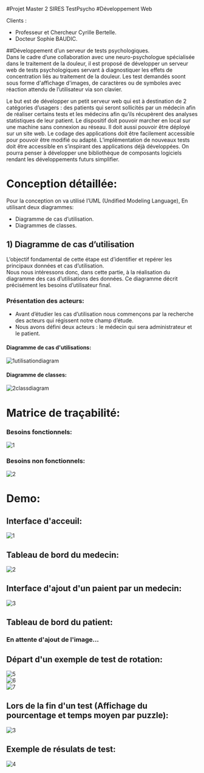 #Projet Master 2 SIRES TestPsycho
#Développement Web

Clients : <br>
- Professeur et Chercheur Cyrille Bertelle. <br>
- Docteur Sophie BAUDIC. <br>

##Développement d’un serveur de tests psychologiques.<br>
Dans le cadre d’une collaboration avec une neuro-psychologue spécialisée dans le traitement  de la douleur, il est proposé de développer un serveur web de tests psychologiques servant à diagnostiquer les effets de concentration liés au traitement de la douleur. Les test demandés soont sous forme d'affichage d'images, de caractères ou de symboles avec réaction attendu de l’utilisateur via son clavier.<br>

Le but est de développer un petit serveur web qui est à destination de 2 catégories d’usagers : des patients qui seront sollicités par un médecin afin de réaliser certains tests et les médecins afin qu’ils récupèrent des analyses statistiques de leur patient. Le dispositif doit pouvoir marcher en local sur une machine sans connexion au réseau. Il doit aussi pouvoir être déployé sur un site web. Le codage des applications doit être facilement accessible pour pouvoir être modifié ou adapté. L’implémentation de nouveaux tests doit être accessible en s’inspirant des applications déjà développées. On pourra penser à développer une bibliothèque de composants logiciels rendant les développements futurs simplifier.<br>

# Conception détaillée:
Pour la conception on va utilisé l’UML (Undified Modeling Language), En utilisant deux diagrammes:
- Diagramme de cas d’utilisation.
- Diagrammes de classes.<br>

## 1) Diagramme de cas d’utilisation<br>
L’objectif fondamental de cette étape est d’identifier et repérer les principaux données et cas d’utilisation.<br>
Nous nous intéressons donc, dans cette partie, à la réalisation du diagramme des cas d’utilisations des données. Ce diagramme décrit précisément les besoins d’utilisateur final.<br>

### Présentation des acteurs:<br>
- Avant d’étudier les cas d’utilisation nous commençons par la recherche des acteurs qui régissent notre champ d’étude.
- Nous avons défini deux acteurs : le médecin qui sera administrateur et le patient.<br>

#### Diagramme de cas d'utilisations:
![1utilisationdiagram](https://cloud.githubusercontent.com/assets/22649502/23113183/9e3dc3c2-f736-11e6-928b-d995f51cdf1c.jpg)<br>

#### Diagramme de classes:
![2classdiagram](https://cloud.githubusercontent.com/assets/22649502/23113272/570c0724-f737-11e6-9d8c-b52a8050cf0a.jpg)<br>

# Matrice de traçabilité:
### Besoins fonctionnels:
![1](https://cloud.githubusercontent.com/assets/22649502/23113395/17cdcc22-f738-11e6-8120-9a12195d80d6.png)<br>
### Besoins non fonctionnels:
![2](https://cloud.githubusercontent.com/assets/22649502/23113449/79aab0d6-f738-11e6-9f4d-a7a064462e2a.png)<br>

# Demo:<br>
## Interface d'acceuil:<br>
![1](https://cloud.githubusercontent.com/assets/22649502/23112585/9eefda12-f731-11e6-8391-61f881842355.png)<br>
## Tableau de bord du medecin:<br>
![2](https://cloud.githubusercontent.com/assets/22649502/23112633/0adc1420-f732-11e6-8cc6-b4f2b36a1e5b.png)<br>
## Interface d'ajout d'un paient par un medecin:<br>
![3](https://cloud.githubusercontent.com/assets/22649502/23112659/3db83eaa-f732-11e6-9304-244d49ca5168.png)<br>

## Tableau de bord du patient:<br>
### En attente d'ajout de l'image...<br>
## Départ d'un exemple de test de rotation:<br>
![5](https://cloud.githubusercontent.com/assets/22649502/23112726/e0451e40-f732-11e6-9a63-064def8dba75.png)<br>
![6](https://cloud.githubusercontent.com/assets/22649502/23112763/2f2194da-f733-11e6-9ba4-96d25a7e8454.png)<br>
![7](https://cloud.githubusercontent.com/assets/22649502/23112801/84e3ca00-f733-11e6-9233-1b330b0f7bc2.png)<br>
## Lors de la fin d'un test (Affichage du pourcentage et temps moyen par puzzle):<br>
![3](https://cloud.githubusercontent.com/assets/22649502/23112949/dc811960-f734-11e6-9e76-9ab2a20afad3.png)<br>
## Exemple de résulats de test:<br>
![4](https://cloud.githubusercontent.com/assets/22649502/23112824/ae37b8da-f733-11e6-84cc-6b4218172054.png)<br>


